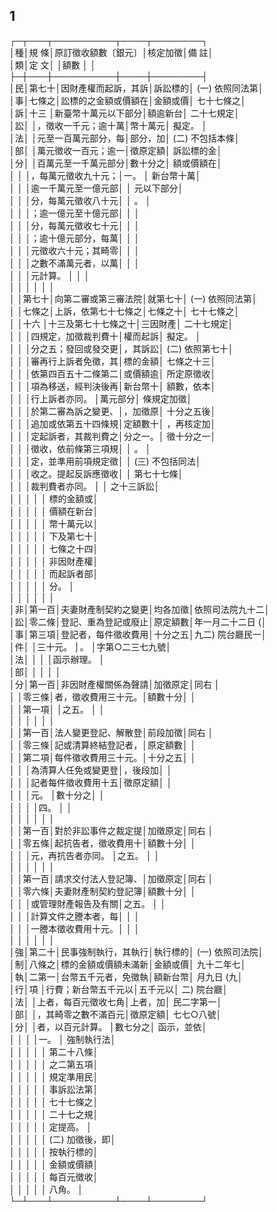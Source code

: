 1
-
┌─┬───┬──────────┬────┬────────┐  
│種│規  條│原訂徵收額數〔銀元〕│核定加徵│備            註│  
│類│定  文│                    │額數    │                │  
├─┼───┼──────────┼────┼────────┤  
│民│第七十│因財產權而起訴，其訴│訴訟標的│ (一) 依照同法第│  
│事│七條之│訟標的之金額或價額在│金額或價│      七十七條之│  
│訴│十三  │新臺幣十萬元以下部分│額逾新台│      二十七規定│  
│訟│      │，徵收一千元；逾十萬│幣十萬元│      擬定。    │  
│法│      │元至一百萬元部分，每│部分，加│ (二) 不包括本條│  
│部│      │萬元徵收一百元；逾一│徵原定額│      訴訟標的金│  
│分│      │百萬元至一千萬元部分│數十分之│      額或價額在│  
│  │      │，每萬元徵收九十元；│一。    │      新台幣十萬│  
│  │      │逾一千萬元至一億元部│        │      元以下部分│  
│  │      │分，每萬元徵收八十元│        │      。        │  
│  │      │；逾一億元至十億元部│        │                │  
│  │      │分，每萬元徵收七十元│        │                │  
│  │      │；逾十億元部分，每萬│        │                │  
│  │      │元徵收六十元；其畸零│        │                │  
│  │      │之數不滿萬元者，以萬│        │                │  
│  │      │元計算。            │        │                │  
│  │      │                    │        │                │  
│  │第七十│向第二審或第三審法院│就第七十│ (一) 依照同法第│  
│  │七條之│上訴，依第七十七條之│七條之十│      七十七條之│  
│  │十六  │十三及第七十七條之十│三因財產│      二十七規定│  
│  │      │四規定，加徵裁判費十│權而起訴│      擬定。    │  
│  │      │分之五；發回或發交更│，其訴訟│ (二) 依照第七十│  
│  │      │審再行上訴者免徵，其│標的金額│      七條之十三│  
│  │      │依第四百五十二條第二│或價額逾│      所定原徵收│  
│  │      │項為移送，經判決後再│新台幣十│      額數，依本│  
│  │      │行上訴者亦同。      │萬元部分│      條規定加徵│  
│  │      │於第二審為訴之變更、│，加徵原│      十分之五後│  
│  │      │追加或依第五十四條規│定額數十│      ，再核定加│  
│  │      │定起訴者，其裁判費之│分之一。│      徵十分之一│  
│  │      │徵收，依前條第三項規│        │      。        │  
│  │      │定，並準用前項規定徵│        │ (三) 不包括同法│  
│  │      │收之。提起反訴應徵收│        │      第七十七條│  
│  │      │裁判費者亦同。      │        │      之十三訴訟│  
│  │      │                    │        │      標的金額或│  
│  │      │                    │        │      價額在新台│  
│  │      │                    │        │      幣十萬元以│  
│  │      │                    │        │      下及第七十│  
│  │      │                    │        │      七條之十四│  
│  │      │                    │        │      非因財產權│  
│  │      │                    │        │      而起訴者部│  
│  │      │                    │        │      分。      │  
│  │      │                    │        │                │  
│非│第一百│夫妻財產制契約之變更│均各加徵│依照司法院九十二│  
│訟│零二條│登記、重為登記或廢止│原定額數│年一月二十二日 (│  
│事│第三項│登記者，每件徵收費用│十分之五│九二) 院台廳民一│  
│件│      │三十元。            │。      │字第○二三七九號│  
│法│      │                    │        │函示辦理。      │  
│部│      │                    │        │                │  
│分│第一百│非因財產權關係為聲請│加徵原定│同右            │  
│  │零三條│者，徵收費用三十元。│額數十分│                │  
│  │第一項│                    │之五。  │                │  
│  │      │                    │        │                │  
│  │第一百│法人變更登記、解散登│前段加徵│同右            │  
│  │零三條│記或清算終結登記者，│原定額數│                │  
│  │第二項│每件徵收費用三十元。│十分之五│                │  
│  │      │為清算人任免或變更登│，後段加│                │  
│  │      │記者每件徵收費用十五│徵原定額│                │  
│  │      │元。                │數十分之│                │  
│  │      │                    │四。    │                │  
│  │      │                    │        │                │  
│  │第一百│對於非訟事件之裁定提│加徵原定│同右            │  
│  │零五條│起抗告者，徵收費用十│額數十分│                │  
│  │      │元，再抗告者亦同。  │之五。  │                │  
│  │      │                    │        │                │  
│  │第一百│請求交付法人登記簿、│加徵原定│同右            │  
│  │零六條│夫妻財產制契約登記簿│額數十分│                │  
│  │      │或管理財產報告及有關│之五。  │                │  
│  │      │計算文件之謄本者，每│        │                │  
│  │      │一謄本徵收費用十元。│        │                │  
│  │      │                    │        │                │  
│強│第二十│民事強制執行，其執行│執行標的│ (一) 依照司法院│  
│制│八條之│標的金額或價額未滿新│金額或價│      九十二年七│  
│執│二第一│台幣五千元者，免徵執│額新台幣│      月九日 (九│  
│行│項    │行費；新台幣五千元以│五千元以│      二) 院台廳│  
│法│      │上者，每百元徵收七角│上者，加│      民二字第一│  
│部│      │，其畸零之數不滿百元│徵原定額│      七七○八號│  
│分│      │者，以百元計算。    │數七分之│      函示，並依│  
│  │      │                    │一。    │      強制執行法│  
│  │      │                    │        │      第二十八條│  
│  │      │                    │        │      之二第五項│  
│  │      │                    │        │      規定準用民│  
│  │      │                    │        │      事訴訟法第│  
│  │      │                    │        │      七十七條之│  
│  │      │                    │        │      二十七之規│  
│  │      │                    │        │      定提高。  │  
│  │      │                    │        │ (二) 加徵後，即│  
│  │      │                    │        │      按執行標的│  
│  │      │                    │        │      金額或價額│  
│  │      │                    │        │      每百元徵收│  
│  │      │                    │        │      八角。    │  
└─┴───┴──────────┴────┴────────┘

